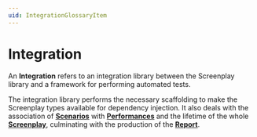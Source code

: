 ```yaml
---
uid: IntegrationGlossaryItem
---
```


# Integration

An **Integration** refers to an integration library between the Screenplay library and a framework for performing automated tests.

The integration library performs the necessary scaffolding to make the Screenplay types available for dependency injection.
It also deals with the association of **[Scenarios]** with **[Performances]** and the lifetime of the whole **[Screenplay]**, culminating with the production of the **[Report]**.

[Scenarios]: Scenario.md
[Performances]: xref:CSF.Screenplay.Performance
[Screenplay]: xref:CSF.Screenplay.Screenplay
[Report]: Report.md
